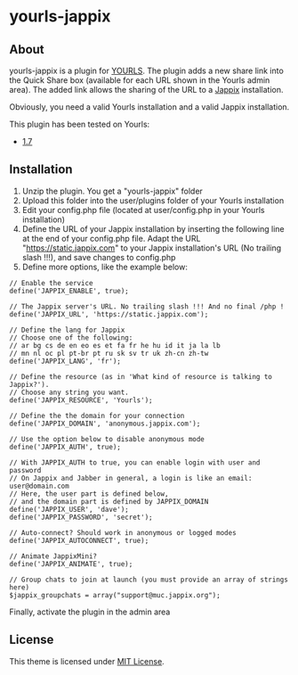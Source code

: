 yourls-jappix
============

About
------------

yourls-jappix is a plugin for [YOURLS](http://yourls.org/). The plugin adds a new share link into the Quick Share box (available for each URL shown in the Yourls admin area).
The added link allows the sharing of the URL to a [Jappix](http://http://jappix.org/) installation.

Obviously, you need a valid Yourls installation and a valid Jappix installation.

This plugin has been tested on Yourls:
* [1.7](https://github.com/YOURLS/YOURLS/releases/tag/1.7)


Installation
------------

1. Unzip the plugin. You get a "yourls-jappix" folder
2. Upload this folder into the user/plugins folder of your Yourls installation
3. Edit your config.php file (located at user/config.php in your Yourls installation)
4. Define the URL of your Jappix installation by inserting the following line at the end of your config.php file. Adapt the URL "https://static.jappix.com" to your Jappix installation's URL (No trailing slash !!!), and save changes to config.php
5. Define more options, like the example below:

```
// Enable the service
define('JAPPIX_ENABLE', true);

// The Jappix server's URL. No trailing slash !!! And no final /php !
define('JAPPIX_URL', 'https://static.jappix.com');

// Define the lang for Jappix
// Choose one of the following:
// ar bg cs de en eo es et fa fr he hu id it ja la lb
// mn nl oc pl pt-br pt ru sk sv tr uk zh-cn zh-tw
define('JAPPIX_LANG', 'fr');

// Define the resource (as in 'What kind of resource is talking to Jappix?').
// Choose any string you want.
define('JAPPIX_RESOURCE', 'Yourls');

// Define the the domain for your connection
define('JAPPIX_DOMAIN', 'anonymous.jappix.com');

// Use the option below to disable anonymous mode
define('JAPPIX_AUTH', true);

// With JAPPIX_AUTH to true, you can enable login with user and password
// On Jappix and Jabber in general, a login is like an email: user@domain.com
// Here, the user part is defined below,
// and the domain part is defined by JAPPIX_DOMAIN
define('JAPPIX_USER', 'dave');
define('JAPPIX_PASSWORD', 'secret');

// Auto-connect? Should work in anonymous or logged modes
define('JAPPIX_AUTOCONNECT', true);

// Animate JappixMini?
define('JAPPIX_ANIMATE', true);

// Group chats to join at launch (you must provide an array of strings here)
$jappix_groupchats = array("support@muc.jappix.org");
```

Finally, activate the plugin in the admin area



License
------------

This theme is licensed under [MIT License](https://github.com/jonrandoem/yourls-jappix/blob/master/LICENSE).
